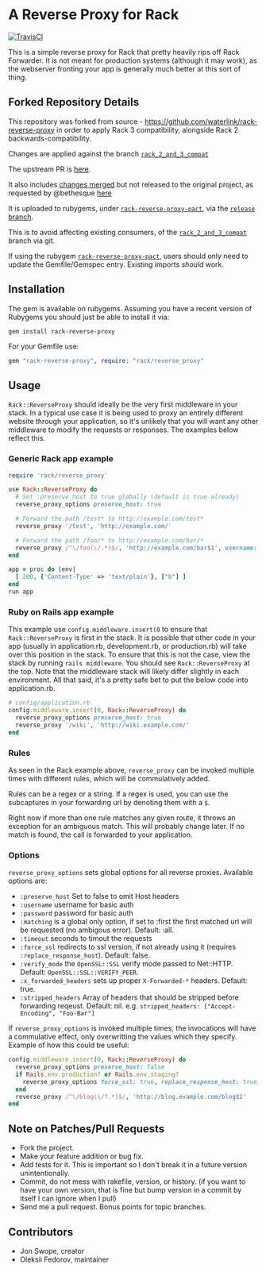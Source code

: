 # A Reverse Proxy for Rack
[![TravisCI](https://secure.travis-ci.org/waterlink/rack-reverse-proxy.svg "Build Status")](http://travis-ci.org/waterlink/rack-reverse-proxy "Build Status")

This is a simple reverse proxy for Rack that pretty heavily rips off Rack Forwarder. It is not meant for production systems (although it may work), as the webserver fronting your app is generally much better at this sort of thing.

## Forked Repository Details

This repository was forked from source - https://github.com/waterlink/rack-reverse-proxy in order to apply Rack 3 compatibility, alongside Rack 2 backwards-compatibility.

Changes are applied against the branch [`rack_2_and_3_compat`](https://github.com/pact-foundation/rack-reverse-proxy/tree/feat/rack_2_and_3_compat)

The upstream PR is [here](https://github.com/waterlink/rack-reverse-proxy/pull/74).

It also includes [changes merged](https://github.com/waterlink/rack-reverse-proxy/pull/52) but not released to the original project, as requested by @bethesque [here](https://github.com/waterlink/rack-reverse-proxy/issues/67)

It is uploaded to rubygems, under [`rack-reverse-proxy-pact`](https://rubygems.org/gems/rack-reverse-proxy-pact), via the [`release` branch](https://github.com/pact-foundation/rack-reverse-proxy/tree/release).

This is to avoid affecting existing consumers, of the [`rack_2_and_3_compat`](https://github.com/pact-foundation/rack-reverse-proxy/tree/feat/rack_2_and_3_compat) branch via git.

If using the rubygem [`rack-reverse-proxy-pact`](https://rubygems.org/gems/rack-reverse-proxy-pact), users should only need to update the Gemfile/Gemspec entry. Existing imports _should_ work.

## Installation
The gem is available on rubygems.  Assuming you have a recent version of Rubygems you should just be able to install it via:

```
gem install rack-reverse-proxy
```

For your Gemfile use:

```ruby
gem "rack-reverse-proxy", require: "rack/reverse_proxy"
```

## Usage

`Rack::ReverseProxy` should ideally be the very first middleware in your
stack. In a typical use case it is being used to proxy an entirely
different website through your application, so it's unlikely that you will want
any other middleware to modify the requests or responses. The examples below
reflect this.


### Generic Rack app example

```ruby
require 'rack/reverse_proxy'

use Rack::ReverseProxy do
  # Set :preserve_host to true globally (default is true already)
  reverse_proxy_options preserve_host: true

  # Forward the path /test* to http://example.com/test*
  reverse_proxy '/test', 'http://example.com/'

  # Forward the path /foo/* to http://example.com/bar/*
  reverse_proxy /^\/foo(\/.*)$/, 'http://example.com/bar$1', username: 'name', password: 'basic_auth_secret'
end

app = proc do |env|
  [ 200, {'Content-Type' => 'text/plain'}, ["b"] ]
end
run app
```

### Ruby on Rails app example

This example use `config.middleware.insert(0` to ensure that
`Rack::ReverseProxy` is first in the stack. It is possible that
other code in your app (usually in application.rb, development.rb, or production.rb)
will take over this position in the stack. To ensure
that this is not the case, view the stack by running `rails middleware`. You should see
`Rack::ReverseProxy` at the top. Note that
the middleware stack will likely differ slightly in each environment. All that said, it's a pretty
safe bet to put the below code into application.rb.

```ruby
# config/application.rb
config.middleware.insert(0, Rack::ReverseProxy) do
  reverse_proxy_options preserve_host: true
  reverse_proxy '/wiki', 'http://wiki.example.com/'
end
```

### Rules

As seen in the Rack example above, `reverse_proxy` can be invoked multiple times with
different rules, which will be commulatively added.

Rules can be a regex or a string. If a regex is used, you can use the subcaptures in your forwarding url by denoting them with a `$`.

Right now if more than one rule matches any given route, it throws an exception for an ambiguous match.  This will probably change later. If no match is found, the call is forwarded to your application.


### Options

`reverse_proxy_options` sets global options for all reverse proxies. Available options are:

* `:preserve_host` Set to false to omit Host headers
* `:username` username for basic auth
* `:password` password for basic auth
* `:matching` is a global only option, if set to :first the first matched url will be requested (no ambigous error). Default: :all.
* `:timeout` seconds to timout the requests
* `:force_ssl` redirects to ssl version, if not already using it (requires `:replace_response_host`). Default: false.
* `:verify_mode` the `OpenSSL::SSL` verify mode passed to Net::HTTP. Default: `OpenSSL::SSL::VERIFY_PEER`.
* `:x_forwarded_headers` sets up proper `X-Forwarded-*` headers. Default: true.
* `:stripped_headers` Array of headers that should be stripped before forwarding reqeust. Default: nil.
  e.g. `stripped_headers: ["Accept-Encoding", "Foo-Bar"]`

If `reverse_proxy_options` is invoked multiple times, the invocations will have a commulative effect,
only overwritting the values which they specify. Example of how this could be useful:

```ruby
config.middleware.insert(0, Rack::ReverseProxy) do
  reverse_proxy_options preserve_host: false
  if Rails.env.production? or Rails.env.staging?
    reverse_proxy_options force_ssl: true, replace_response_host: true
  end
  reverse_proxy /^\/blog(\/?.*)$/, 'http://blog.example.com/blog$1'
end
```

## Note on Patches/Pull Requests
* Fork the project.
* Make your feature addition or bug fix.
* Add tests for it. This is important so I don't break it in a
  future version unintentionally.
* Commit, do not mess with rakefile, version, or history.
  (if you want to have your own version, that is fine but bump version in a commit by itself I can ignore when I pull)
* Send me a pull request. Bonus points for topic branches.

## Contributors

- Jon Swope, creator
- Oleksii Fedorov, maintainer

